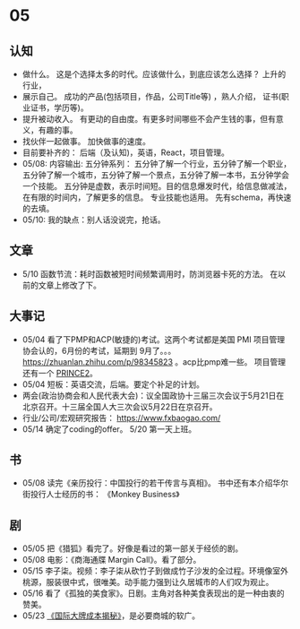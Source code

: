 # 05
## 认知
* 做什么。 这是个选择太多的时代。应该做什么，到底应该怎么选择？ 上升的行业，
* 展示自己。 成功的产品(包括项目，作品，公司Title等) ，熟人介绍， 证书(职业证书，学历等)。
* 提升被动收入。 有更动的自由度。有更多时间哪些不会产生钱的事，但有意义，有趣的事。
* 找伙伴一起做事。 加快做事的速度。
* 目前要补齐的： 后端（及认知)，英语，React，项目管理。
* 05/08: 内容输出: 五分钟系列： 五分钟了解一个行业，五分钟了解一个职业，五分钟了解一个城市，五分钟了解一个景点，五分钟了解一本书，五分钟学会一个技能。 五分钟是虚数，表示时间短。目的信息爆发时代，给信息做减法，在有限的时间内，了解更多的信息。 专业技能也适用。 先有schema，再快速的去填。
* 05/10: 我的缺点：别人话没说完，抢话。

## 文章
* 5/10 函数节流：耗时函数被短时间频繁调用时，防浏览器卡死的方法。 在以前的文章上修改了下。

## 大事记
* 05/04 看了下PMP和ACP(敏捷的)考试。这两个考试都是美国 PMI 项目管理协会认的，6月份的考试，延期到 9月了。。。 https://zhuanlan.zhihu.com/p/98345823  。acp比pmp难一些。 项目管理还有一个 [PRINCE2](https://baike.baidu.com/item/PRINCE2/4525398)。
* 05/04 短板：英语交流，后端。要定个补足的计划。
* 两会(政治协商会和人民代表大会)：议全国政协十三届三次会议于5月21日在北京召开。 ​​​​十三届全国人大三次会议5月22日在京召开。
* 行业/公司/宏观研究报告： https://www.fxbaogao.com/
* 05/14 确定了coding的offer。 5/20 第一天上班。

## 书
* 05/08 读完《亲历投行：中国投行的若干传言与真相》。 书中还有本介绍华尔街投行人士经历的书： 《Monkey Business》

## 剧
* 05/05 把《猎狐》看完了。好像是看过的第一部关于经侦的剧。
* 05/08 电影：《商海通牒 Margin Call》。看了部分。
* 05/15 李子柒。视频：李子柒从砍竹子到做成竹子沙发的全过程。环境像室外桃源，服装很中式，很唯美。动手能力强到让久居城市的人们叹为观止。
* 05/16 看了《孤独的美食家》。日剧。主角对各种美食表现出的是一种由衷的赞美。
* 05/23 [《国际大牌成本揭秘》](https://www.bilibili.com/video/av31287408/)，是必要商城的软广。